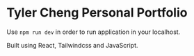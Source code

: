 # Tyler Cheng Personal Portfolio

Use `npm run dev` in order to run application in your localhost.

Built using React, Tailwindcss and JavaScript.
